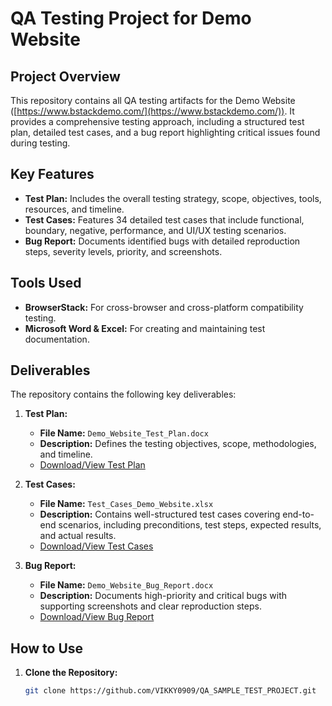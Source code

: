 # QA Testing Project for Demo Website

## Project Overview
This repository contains all QA testing artifacts for the Demo Website ([https://www.bstackdemo.com/](https://www.bstackdemo.com/)). It provides a comprehensive testing approach, including a structured test plan, detailed test cases, and a bug report highlighting critical issues found during testing.

## Key Features
- **Test Plan:** Includes the overall testing strategy, scope, objectives, tools, resources, and timeline.
- **Test Cases:** Features 34 detailed test cases that include functional, boundary, negative, performance, and UI/UX testing scenarios.
- **Bug Report:** Documents identified bugs with detailed reproduction steps, severity levels, priority, and screenshots.

## Tools Used
- **BrowserStack:** For cross-browser and cross-platform compatibility testing.
- **Microsoft Word & Excel:** For creating and maintaining test documentation.

## Deliverables
The repository contains the following key deliverables:

1. **Test Plan:**
   - **File Name:** `Demo_Website_Test_Plan.docx`
   - **Description:** Defines the testing objectives, scope, methodologies, and timeline.
   - [Download/View Test Plan](TestPlan/Demo_Website_Test_Plan.docx)

2. **Test Cases:**
   - **File Name:** `Test_Cases_Demo_Website.xlsx`
   - **Description:** Contains well-structured test cases covering end-to-end scenarios, including preconditions, test steps, expected results, and actual results.
   - [Download/View Test Cases](TestCases/Test_Cases_Demo_Website.xlsx)

3. **Bug Report:**
   - **File Name:** `Demo_Website_Bug_Report.docx`
   - **Description:** Documents high-priority and critical bugs with supporting screenshots and clear reproduction steps.
   - [Download/View Bug Report](BugReport/Demo_Website_Bug_Report.docx)



## How to Use
1. **Clone the Repository:**  
   ```bash
   git clone https://github.com/VIKKY0909/QA_SAMPLE_TEST_PROJECT.git
